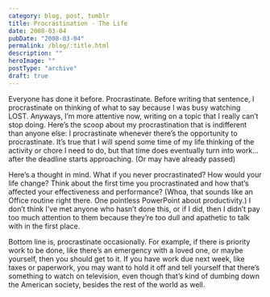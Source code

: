 ```yaml
---
category: blog, post, tumblr
title: Procrastination - The Life
date: 2008-03-04
pubDate: "2008-03-04"
permalink: /blog/:title.html
description: ""
heroImage: ""
postType: "archive"
draft: true
---
```




Everyone has done it before. Procrastinate. Before writing that sentence, I procrastinate on thinking of what to say because I was busy watching LOST. Anyways, I’m more attentive now, writing on a topic that I really can’t stop doing. Here’s the scoop about my procrastination that is indifferent than anyone else: I procrastinate whenever there’s the opportunity to procrastinate. It’s true that I will spend some time of my life thinking of the activity or chore I need to do, but that time does eventually turn into work… after the deadline starts approaching. (Or may have already passed)

Here’s a thought in mind. What if you never procrastinated? How would your life change? Think about the first time you procrastinated and how that’s affected your effectiveness and performance? (Whoa, that sounds like an Office routine right there. One pointless PowerPoint about productivity.) I don’t think I’ve met anyone who hasn’t done this, or if I did, then I didn’t pay too much attention to them because they’re too dull and apathetic to talk with in the first place.

Bottom line is, procrastinate occasionally. For example, if there is priority work to be done, like there’s an emergency with a loved one, or maybe yourself, then you should get to it. If you have work due next week, like taxes or paperwork, you may want to hold it off and tell yourself that there’s something to watch on television, even though that’s kind of dumbing down the American society, besides the rest of the world as well.  
